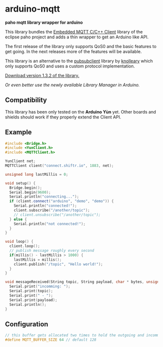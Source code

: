# arduino-mqtt

**paho mqtt library wrapper for arduino**

This library bundles the [Embedded MQTT C/C++ Client](https://eclipse.org/paho/clients/c/embedded/) library of the eclipse paho project and adds a thin wrapper to get an Arduino like API.

The first release of the library only supports QoS0 and the basic features to get going. In the next releases more of the features will be available.

This library is an alternative to the [pubsubclient](https://github.com/knolleary/pubsubclient) library by [knolleary](https://github.com/knolleary) which only supports QoS0 and uses a custom protocol implementation.

[Download version 1.3.2 of the library.](https://github.com/256dpi/arduino-mqtt/releases/download/v1.3.2/mqtt.zip)

*Or even better use the newly available Library Manager in Arduino.*

## Compatibility

This library has been only tested on the **Arduino Yùn** yet. Other boards and shields should work if they properly extend the Client API.

## Example

```c++
#include <Bridge.h>
#include <YunClient.h>
#include <MQTTClient.h>

YunClient net;
MQTTClient client("connect.shiftr.io", 1883, net);

unsigned long lastMillis = 0;

void setup() {
  Bridge.begin();
  Serial.begin(9600);
  Serial.println("connecting...");
  if (client.connect("arduino", "demo", "demo")) {
    Serial.println("connected!");
    client.subscribe("/another/topic");
    // client.unsubscribe("/another/topic");
  } else {
    Serial.println("not connected!");
  }
}

void loop() {
  client.loop();
  // publish message roughly every second
  if(millis() - lastMillis > 1000) {
    lastMillis = millis();
    client.publish("/topic", "Hello world!");
  }
}

void messageReceived(String topic, String payload, char * bytes, unsigned int length) {
  Serial.print("incomming: ");
  Serial.print(topic);
  Serial.print(" - ");
  Serial.print(payload);
  Serial.println();
}
```

## Configuration

```c++
// this buffer gets allocated two times to hold the outgoing and incomming message
#define MQTT_BUFFER_SIZE 64 // default 128
```
